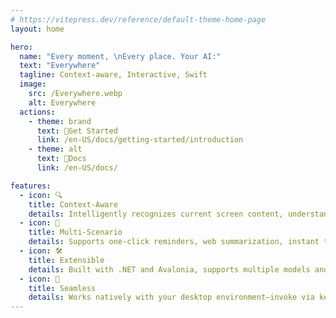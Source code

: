 ```yaml
---
# https://vitepress.dev/reference/default-theme-home-page
layout: home

hero:
  name: "Every moment, \nEvery place. Your AI:"
  text: "Everywhere"
  tagline: Context-aware, Interactive, Swift
  image:
    src: /Everywhere.webp
    alt: Everywhere
  actions:
    - theme: brand
      text: 🚀Get Started
      link: /en-US/docs/getting-started/introduction
    - theme: alt
      text: 📄Docs
      link: /en-US/docs/

features:
  - icon: 🔍
    title: Context-Aware
    details: Intelligently recognizes current screen content, understands app scenarios, and responds instantly.
  - icon: 🧰
    title: Multi-Scenario
    details: Supports one-click reminders, web summarization, instant translation, and email polishing with rich AI features.
  - icon: 🛠️
    title: Extensible
    details: Built with .NET and Avalonia, supports multiple models and MCP tools.
  - icon: 🫠
    title: Seamless
    details: Works natively with your desktop environment—invoke via keyboard shortcuts and interact without switching apps.
---
```


<style>
:root {
  --vp-home-hero-name-color: var(--vp-home-hero-name-color);
  --vp-home-hero-image-background-image: -webkit-linear-gradient(120deg, #9955E9, #7CBDED);
  --vp-home-hero-image-filter: blur(60px);
}
div.VPHomeHero span.text {
  background: -webkit-linear-gradient(120deg, #9955E9, #7CBDED);
  -webkit-background-clip: text;
  color: transparent;
}
</style>